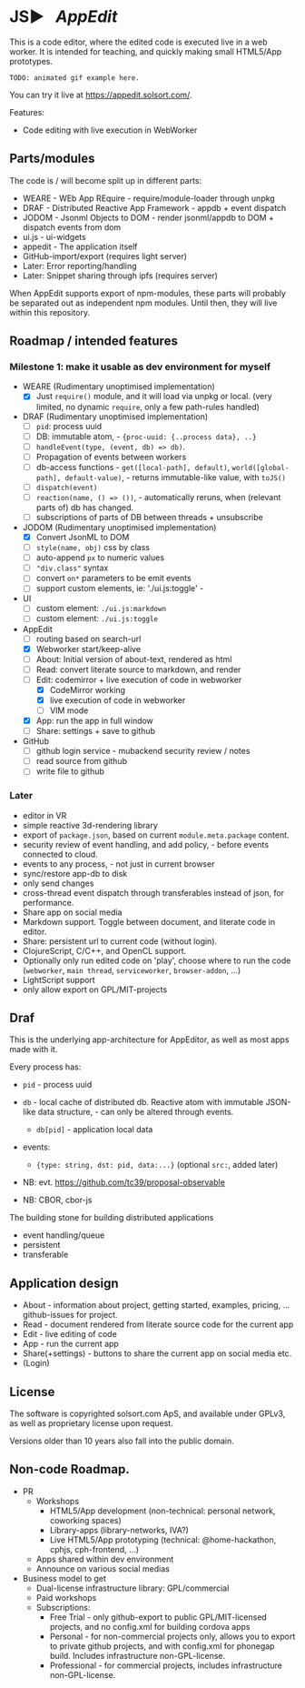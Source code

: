 # JS▶ &nbsp; _AppEdit_

This is a code editor, where the edited code is executed live in a web worker. It is intended for teaching, and quickly making small HTML5/App prototypes.

    TODO: animated gif example here.

You can try it live at https://appedit.solsort.com/.

Features:

- Code editing with live execution in WebWorker


## Parts/modules

The code is / will become split up in different parts:

- WEARE - WEb App REquire - require/module-loader through unpkg
- DRAF - Distributed Reactive App Framework - appdb + event dispatch
- JODOM - Jsonml Objects to DOM - render jsonml/appdb to DOM + dispatch events from dom
- ui.js - ui-widgets
- appedit - The application itself
- GitHub-import/export (requires light server)
- Later: Error reporting/handling
- Later: Snippet sharing through ipfs (requires server)

When AppEdit supports export of npm-modules, these parts will probably be separated out as independent npm modules. Until then, they will live within this repository.

## Roadmap / intended features

### Milestone 1: make it usable as dev environment for myself

- WEARE (Rudimentary unoptimised implementation)
  - [x] Just `require()` module, and it will load via unpkg or local. (very limited, no dynamic `require`, only a few path-rules handled)
- DRAF (Rudimentary unoptimised implementation)
  - [ ] `pid`: process uuid
  - [ ] DB: immutable atom, - `{proc-uuid: {..process data}, ..}`
  - [ ] `handleEvent(type, (event, db) => db)`.
  - [ ] Propagation of events between workers
  - [ ] db-access functions - `get([local-path], default)`, `world([global-path], default-value)`, - returns immutable-like value, with `toJS()`
  - [ ] `dispatch(event)`
  - [ ] `reaction(name, () => ())`, - automatically reruns, when (relevant parts of) db has changed.
  - [ ] subscriptions of parts of DB between threads + unsubscribe
- JODOM (Rudimentary unoptimised implementation)
  - [x] Convert JsonML to DOM
  - [ ] `style(name, obj)` css by class
  - [ ] auto-append `px` to numeric values
  - [ ] `"div.class"` syntax
  - [ ] convert `on*` parameters to be emit events
  - [ ] support custom elements, ie: './ui.js:toggle' - 
- UI
  - [ ] custom element: `./ui.js:markdown`
  - [ ] custom element: `./ui.js:toggle`
- AppEdit
  - [ ] routing based on search-url
  - [x] Webworker start/keep-alive
  - [ ] About: Initial version of about-text, rendered as html
  - [ ] Read: convert literate source to markdown, and render
  - [ ] Edit: codemirror + live execution of code in webworker
    - [x] CodeMirror working
    - [x] live execution of code in webworker
    - [ ] VIM mode
  - [x] App: run the app in full window
  - [ ] Share: settings + save to github
- GitHub 
  - [ ] github login service - mubackend security review / notes
  - [ ] read source from github
  - [ ] write file to github

### Later

- editor in VR
- simple reactive 3d-rendering library
- export of `package.json`, based on current `module.meta.package` content.
- security review of event handling, and add policy, - before events connected to cloud.
- events to any process, - not just in current browser
- sync/restore app-db to disk
- only send changes
- cross-thread event dispatch through transferables instead of json, for performance.
- Share app on social media
- Markdown support. Toggle between document, and literate code in editor.
- Share: persistent url to current code (without login).
- ClojureScript, C/C++, and OpenCL support.
- Optionally only run edited code on 'play', choose where to run the code (`webworker`, `main thread`, `serviceworker`, `browser-addon`, ...)
- LightScript support
- only allow export on GPL/MIT-projects


## Draf

This is the underlying app-architecture for AppEditor, as well as most apps made with it.

Every process has:

- `pid` - process uuid
- `db` - local cache of distributed db. Reactive atom with immutable JSON-like data structure, - can only be altered through events.
  - `db[pid]` - application local data
- events:
  - `{type: string, dst: pid, data:...}` (optional `src:`, added later)


- NB: evt. https://github.com/tc39/proposal-observable
- NB: CBOR, cbor-js

The building stone for building distributed applications

- event handling/queue
- persistent
- transferable

## Application design

- About - information about project, getting started, examples, pricing, ... github-issues for project.
- Read - document rendered from literate source code for the current app
- Edit - live editing of code
- App - run the current app
- Share(+settings) - buttons to share the current app on social media etc.
- (Login)

## License

The software is copyrighted solsort.com ApS, and available under GPLv3, as well as proprietary license upon request.

Versions older than 10 years also fall into the public domain.

## Non-code Roadmap.


- PR
  - Workshops
    - HTML5/App development (non-technical: personal network, coworking spaces)
    - Library-apps (library-networks, IVA?)
    - Live HTML5/App prototyping (technical: @home-hackathon, cphjs, cph-frontend, ...)
  - Apps shared within dev environment
  - Announce on various social medias
- Business model to get 
  - Dual-license infrastructure library: GPL/commercial
  - Paid workshops
  - Subscriptions:
    - Free Trial - only github-export to public GPL/MIT-licensed projects, and no config.xml for building cordova apps
    - Personal - for non-commercial projects only, allows you to export to private github projects, and with config.xml for phonegap build. Includes infrastructure non-GPL-license.
    - Professional - for commercial projects, includes infrastructure non-GPL-license.

